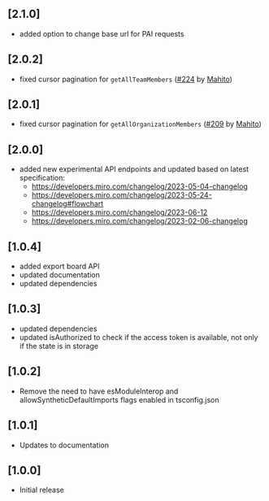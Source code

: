 ## [2.1.0]

- added option to change base url for PAI requests

## [2.0.2]

- fixed cursor pagination for `getAllTeamMembers` ([#224](https://github.com/miroapp/api-clients/issues/224) by [Mahito](https://github.com/Mahito))

## [2.0.1]

- fixed cursor pagination for `getAllOrganizationMembers` ([#209](https://github.com/miroapp/api-clients/pull/209) by [Mahito](https://github.com/Mahito))

## [2.0.0]

- added new experimental API endpoints and updated based on latest specification:
   - https://developers.miro.com/changelog/2023-05-04-changelog
   - https://developers.miro.com/changelog/2023-05-24-changelog#flowchart
   - https://developers.miro.com/changelog/2023-06-12
   - https://developers.miro.com/changelog/2023-02-06-changelog

## [1.0.4]

- added export board API
- updated documentation
- updated dependencies

## [1.0.3]

- updated dependencies
- updated isAuthorized to check if the access token is available, not only if the state is in storage

## [1.0.2]

- Remove the need to have esModuleInterop and allowSyntheticDefaultImports flags enabled in tsconfig.json

## [1.0.1]

- Updates to documentation

## [1.0.0]

- Initial release
